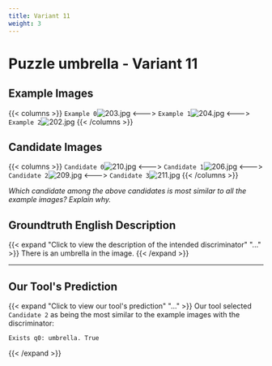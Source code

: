 ```yaml
---
title: Variant 11
weight: 3
---
```


# Puzzle umbrella - Variant 11

## Example Images
{{< columns >}}
`Example 0`![203.jpg](/natscene_data/images/203.jpg)
<--->
`Example 1`![204.jpg](/natscene_data/images/204.jpg)
<--->
`Example 2`![202.jpg](/natscene_data/images/202.jpg)
{{< /columns >}}

## Candidate Images
{{< columns >}}
`Candidate 0`![210.jpg](/natscene_data/images/210.jpg)
<--->
`Candidate 1`![206.jpg](/natscene_data/images/206.jpg)
<--->
`Candidate 2`![209.jpg](/natscene_data/images/209.jpg)
<--->
`Candidate 3`![211.jpg](/natscene_data/images/211.jpg)
{{< /columns >}}

*Which candidate among the above candidates is most similar to all the example images? Explain why.*

## Groundtruth English Description

{{< expand "Click to view the description of the intended discriminator" "..." >}}
There is an umbrella in the image.
{{< /expand >}}

---



## Our Tool's Prediction

{{< expand "Click to view our tool's prediction" "..." >}}
Our tool selected `Candidate 2` as being the most similar to the example images with the discriminator:
```plaintext
Exists q0: umbrella. True
```
{{< /expand >}}
